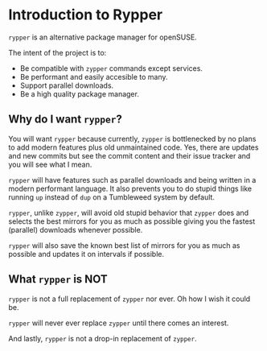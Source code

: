 # Introduction to Rypper

`rypper` is an alternative package manager for openSUSE.

The intent of the project is to:
  - Be compatible with `zypper` commands except services.
  - Be performant and easily accesible to many.
  - Support parallel downloads.
  - Be a high quality package manager. 

## Why do I want `rypper`?

You will want `rypper` because currently, `zypper` is bottlenecked by no plans to add modern features
plus old unmaintained code. Yes, there are updates and new commits but see the commit content and their 
issue tracker and you will see what I mean.

`rypper` will have features such as parallel downloads and being written in a 
modern performant language. It also prevents you to do stupid things like running `up` instead of `dup` on a 
Tumbleweed system by default. 

`rypper`, unlike `zypper`, will avoid old stupid behavior that `zypper` does and
selects the best mirrors for you as much as possible giving you the fastest (parallel) downloads whenever 
possible.

`rypper` will also save the known best list of mirrors for you as much as possible and updates it on intervals
if possible.

## What `rypper` is NOT

`rypper` is not a full replacement of `zypper` nor ever. Oh how I wish it could be.

`rypper` will never ever replace `zypper` until there comes an interest.

And lastly, `rypper` is not a drop-in replacement of `zypper`.
